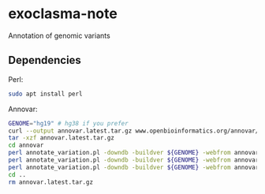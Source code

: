 # exoclasma-note
Annotation of genomic variants

## Dependencies

Perl:

```bash
sudo apt install perl
```

Annovar:

```bash
GENOME="hg19" # hg38 if you prefer
curl --output annovar.latest.tar.gz www.openbioinformatics.org/annovar/download/0wgxR2rIVP/annovar.latest.tar.gz
tar -xzf annovar.latest.tar.gz
cd annovar
perl annotate_variation.pl -downdb -buildver ${GENOME} -webfrom annovar refGene humandb/
perl annotate_variation.pl -downdb -buildver ${GENOME} -webfrom annovar knownGene humandb/
perl annotate_variation.pl -downdb -buildver ${GENOME} -webfrom annovar ensGene humandb/
cd ..
rm annovar.latest.tar.gz
```
